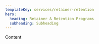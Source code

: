 ```yaml
---
templateKey: services/retainer-retention
hero:
  heading: Retainer & Retention Programs
  subheading: Subheading
---
```

Content
